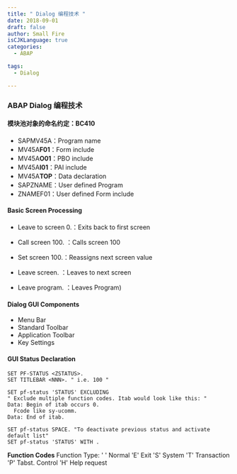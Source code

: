```yaml
---
title: " Dialog 编程技术 "
date: 2018-09-01
draft: false
author: Small Fire
isCJKLanguage: true
categories: 
  - ABAP

tags: 
  - Dialog

---
```


### ABAP Dialog 编程技术

#### 模块池对象的命名约定：BC410

- SAPMV45A：Program name
- MV45A**F01**：Form include 
- MV45A**O01**：PBO include 
- MV45A**I01**：PAI include 
- MV45A**TOP**：Data declaration 
- SAPZNAME：User defined Program 
- ZNAMEF01：User defined Form include 

#### Basic Screen Processing 

- Leave to screen 0.：Exits back to first screen

- Call screen 100. ：Calls screen 100

- Set screen 100.：Reassigns next screen value
- Leave screen. ：Leaves to next screen

- Leave program. ：Leaves Program)

#### Dialog GUI Components

- Menu Bar 
- Standard Toolbar 
- Application Toolbar 
- Key Settings 

#### GUI Status Declaration

```ABAP
SET PF-STATUS <ZSTATUS>. 
SET TITLEBAR <NNN>.	" i.e. 100 "

SET pf-status 'STATUS' EXCLUDING 
" Exclude multiple function codes. Itab would look like this: "
Data: Begin of itab occurs 0. 
  Fcode like sy-ucomm. 
Data: End of itab. 

SET pf-status SPACE. "To deactivate previous status and activate default list" 
SET pf-status 'STATUS' WITH . 
```

**Function Codes** 
Function Type: 
' '	Normal 
'E'	Exit 
'S'	System 
'T'	Transaction 
'P'	Tabst. Control 
'H'	Help request 